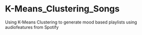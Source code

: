 # K-Means_Clustering_Songs
Using K-Means Clustering to generate mood based playlists using audiofeatures from Spotify
